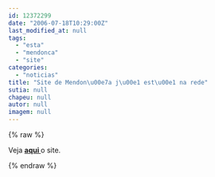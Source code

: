 ```yaml
---
id: 12372299
date: "2006-07-18T10:29:00Z"
last_modified_at: null
tags:
  - "esta"
  - "mendonca"
  - "site"
categories:
  - "noticias"
title: "Site de Mendon\u00e7a j\u00e1 est\u00e1 na rede"
sutia: null
chapeu: null
autor: null
imagem: null
---
```

{% raw %}
<p><P>Veja <A href=\"https://www.mendonca25.can.br/\" target=_blank><STRONG>aqui </STRONG></A>o site.</P> </p>
{% endraw %}